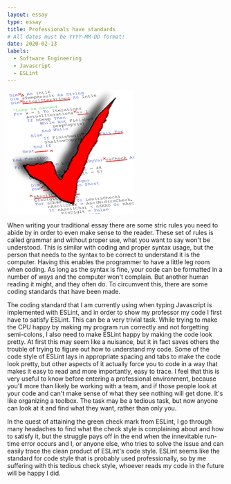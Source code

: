 ```yaml
---
layout: essay
type: essay
title: Professionals have standards
# All dates must be YYYY-MM-DD format!
date: 2020-02-13
labels:
  - Software Engineering
  - Javascript
  - ESLint
---
```


<img class="ui medium left floated image" src="../images/codeStyle.png">

When writing your traditional essay there are some stric rules you need to abide by in order to even make sense to the reader. These set of rules is called grammar and without proper use, what you want to say won't be understood. This is similar with coding and proper syntax usage, but the person that needs to the syntax to be correct to understand it is the computer. Having this enables the programmer to have a little leg room when coding. As long as the syntax is fine, your code can be formatted in a number of ways and the computer won't complain. But another human reading it might, and they often do. To circumvent this, there are some coding standards that have been made.

The coding standard that I am currently using when typing Javascript is implemented with ESLint, and in order to show my professor my code  I first have to satisfy ESLint. This can be a very trivial task. While trying to make the CPU happy by making my program run correctly and not forgetting semi-colons, I also need to make ESLint happy by making the code look pretty. At first this may seem like a nuisance, but it in fact saves others the trouble of trying to figure out how to understand my code. Some of the code style of ESLint lays in appropriate spacing and tabs to make the code look pretty, but other aspects of it actually force you to code in a way that makes it easy to read and more importantly, easy to trace. I feel that this is very useful to know before entering a professional environment, because you'll more than likely be working with a team, and if those people look at your code and can't make sense of what they see nothing will get done. It's like organizing a toolbox. The task may be a tedious task, but now anyone can look at it and find what they want, rather than only you.

In the quest of attaining the green check mark from ESLint, I go through many headaches to find what the check style is complaining about and how to satisfy it, but the struggle pays off in the end when the innevitable run-time error occurs and I, or anyone else, who tries to solve the issue and can easily trace the clean product of ESLint's code style. ESLint seems like the standard for code style that is probably used professionally, so by me suffering with this tedious check style, whoever reads my code in the future will be happy I did.


